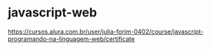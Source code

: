 # javascript-web

https://cursos.alura.com.br/user/julia-forim-0402/course/javascript-programando-na-linguagem-web/certificate
